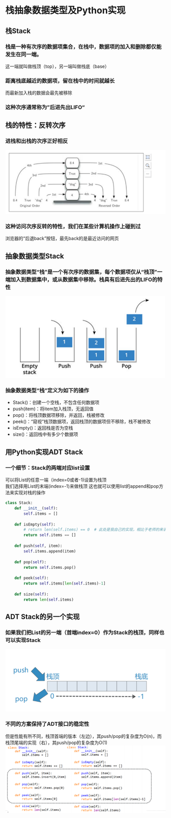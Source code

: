# 栈抽象数据类型及Python实现

## 栈Stack

### 栈是一种有次序的数据项集合，在栈中，数据项的加入和删除都仅能发生在同一端。
这一端就叫做栈顶（top），另一端叫做栈底（base）

### 距离栈底越近的数据项，留在栈中的时间就越长
而最新加入栈的数据会最先被移除
### 这种次序通常称为”后进先出LIFO“

## 栈的特性：反转次序
### 进栈和出栈的次序正好相反
![img.png](img.png)

### 这种访问次序反转的特性，我们在某些计算机操作上碰到过
浏览器的“后退back”按钮，最先back的是最近访问的网页

## 抽象数据类型Stack
### 抽象数据类型“栈”是一个有次序的数据集，每个数据项仅从“栈顶”一端加入到数据集中，或从数据集中移除。栈具有后进先出的LIFO的特性
![img_1.png](img_1.png)

### 抽象数据类型“栈”定义为如下的操作
+ Stack()：创建一个空栈，不包含任何数据项
+ push(item)：将item加入栈顶，无返回值
+ pop()：将栈顶数据项移除，并返回，栈被修改
+ peek()：“窥视”栈顶数据项，返回栈顶的数据项但不移除，栈不被修改
+ isEmpty()：返回栈是否为空栈
+ size()：返回栈中有多少个数据项

## 用Python实现ADT Stack
### 一个细节：Stack的两端对应list设置
可以将List的任意一端（index=0或者-1)设置为栈顶  
我们选择用List的末端(index=-1)来做栈顶
这也就可以使用list的append和pop方法来实现对栈的操作
```python
class Stack:
    def __init__(self):
        self.items = []

    def isEmpty(self):
        # return len(self.items) == 0  # 此处是我自己的实现，相比于老师的来说显得更加复杂
        return self.items == []

    def push(self, item):
        self.items.append(item)

    def pop(self):
        return self.items.pop()

    def peek(self):
        return self.items[len(self.items)-1]
    
    def size(self):
        return len(self.items)
```
## ADT Stack的另一个实现
### 如果我们把List的另一端（首端index=0）作为Stack的栈顶，同样也可以实现Stack
![img_2.png](img_2.png)

### 不同的方案保持了ADT接口的稳定性
但是性能有所不同，栈顶首端的版本（左边），其push/pop的复杂度为O(n)，而栈顶尾端的实现（右），其push/pop的复杂度为O(1)
![img_3.png](img_3.png)